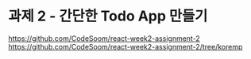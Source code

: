 # 과제 2 - 간단한 Todo App 만들기

<https://github.com/CodeSoom/react-week2-assignment-2>
<https://github.com/CodeSoom/react-week2-assignment-2/tree/koremp>
